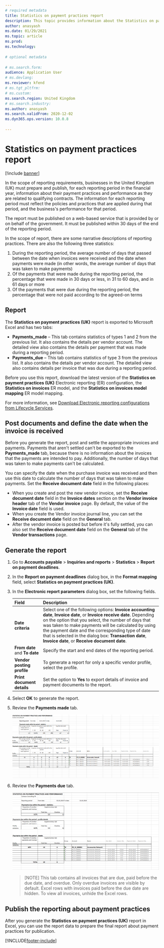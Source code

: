 ```yaml
---
# required metadata
title: Statistics on payment practices report
description: This topic provides information about the Statistics on payment practices report.
author: anasyash
ms.date: 01/29/2021
ms.topic: article
ms.prod: 
ms.technology: 

# optional metadata

# ms.search.form:  
audience: Application User
# ms.devlang: 
ms.reviewer: kfend
# ms.tgt_pltfrm: 
# ms.custom: 
ms.search.region: United Kingdom
# ms.search.industry: 
ms.author: anasyash
ms.search.validFrom: 2020-12-02
ms.dyn365.ops.version: 10.0.8

---
```


# Statistics on payment practices report

[!include [banner](../includes/banner.md)]

In the scope of reporting requirements, businesses in the United Kingdom (UK) must prepare and publish, for each reporting period in the financial year, information about their payment practices and performance as they are related to qualifying contracts. The information for each reporting period must reflect the policies and practices that are applied during that period, and the business's performance for that period.

The report must be published on a web-based service that is provided by or on behalf of the government. It must be published within 30 days of the end of the reporting period.

In the scope of report, there are some narrative descriptions of reporting practices. There are also the following three statistics:

1. During the reporting period, the average number of days that passed between the date when invoices were received and the date when payments were made (in other words, the average number of days that was taken to make payments)
2. Of the payments that were made during the reporting period, the percentage that were made in 30 days or less, in 31 to 60 days, and in 61 days or more
3. Of the payments that were due during the reporting period, the percentage that were not paid according to the agreed-on terms

## Report

The **Statistics on payment practices (UK)** report is exported to Microsoft Excel and has two tabs:

- **Payments\_made** – This tab contains statistics of types 1 and 2 from the previous list. It also contains the details per vendor account. The detailed view also contains the details per payment that was made during a reporting period.
- **Payments\_due** – This tab contains statistics of type 3 from the previous list. It also contains the details per vendor account. The detailed view also contains details per invoice that was due during a reporting period.

Before you use this report, download the latest version of the **Statistics on payment practices (UK)** Electronic reporting (ER) configuration, the **Statistics on invoices** ER model, and the **Statistics on invoices model mapping** ER model mapping.

For more information, see [Download Electronic reporting configurations from Lifecycle Services](../../dev-itpro/analytics/download-electronic-reporting-configuration-lcs.md).

## Post documents and define the date when the invoice is received

Before you generate the report, post and settle the appropriate invoices and payments. Payments that aren't settled can't be exported to the **Payments\_made** tab, because there is no information about the invoices that the payments are intended to pay. Additionally, the number of days that was taken to make payments can't be calculated.

You can specify the date when the purchase invoice was received and then use this date to calculate the number of days that was taken to make payments. Set the **Receive document date** field in the following places:

- When you create and post the new vendor invoice, set the **Receive document date** field in the **Invoice dates** section on the **Vendor invoice header** tab of the **Vendor invoice** page. By default, the value of the **Invoice date** field is used.
- When you create the Vendor invoice journal line, you can set the **Receive document date** field on the **General** tab.
- After the vendor invoice is posted but before it's fully settled, you can also set the **Receive document date** field on the **General** tab of the **Vendor transactions** page.
 
## Generate the report

1. Go to **Accounts payable** \> **Inquiries and reports** \> **Statistics** \> **Report on payment deadlines**.
2. In the **Report on payment deadlines** dialog box, in the **Format mapping** field, select **Statistics on payment practices (UK)**.
3. In the **Electronic report parameters** dialog box, set the following fields.

    | Field                         | Description |
    |-------------------------------|-------------|
    | **Date criteria**             | Select one of the following options: **Invoice accounting date**, **Invoice date**, or **Invoice receive date**. Depending on the option that you select, the number of days that was taken to make payments will be calculated by using the payment date and the corresponding type of date that is selected in the dialog box: **Transaction date**, **Invoice date**, or **Receive document date**. |
    | **From date** and **To date** | Specify the start and end dates of the reporting period. |
    | **Vendor posting profile**    | To generate a report for only a specific vendor profile, select the profile. |
    | **Print document details**    | Set the option to **Yes** to export details of invoice and payment documents to the report. |

4. Select **OK** to generate the report.
5. Review the **Payments made** tab.

    ![Payments made tab](media/Payments_made.png)

6. Review the **Payments due** tab.

    ![Payments due tab](media/Payments_due.png)
    
    > [NOTE]
    > This tab contains all invoices that are due, paid before the due date, and overdue. Only overdue invoices are visible by default. Excel rows with invoices paid before the due date are hidden. To view all invoices, unhide the Excel rows.

## Publish the reporting about payment practices

After you generate the **Statistics on payment practices (UK)** report in Excel, you can use the report data to prepare the final report about payment practices for publication.


[!INCLUDE[footer-include](../../includes/footer-banner.md)]